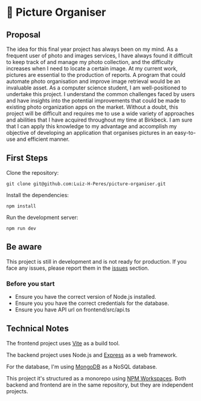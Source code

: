 # 📸 Picture Organiser

## Proposal

The idea for this final year project has always been on my mind.
As a frequent user of photo and images services, I have always found it difficult to keep track of and manage
my photo collection, and the difficulty increases when I need to locate a certain image.
At my current work, pictures are essential to the production of reports. A program that could automate photo
organisation and improve image retrieval would be an invaluable asset.
As a computer science student, I am well-positioned to undertake this project. I understand the common
challenges faced by users and have insights into the potential improvements that could be made to existing
photo organization apps on the market.
Without a doubt, this project will be difficult and requires me to use a wide variety of approaches and abilities
that I have acquired throughout my time at Birkbeck. I am sure that I can apply this knowledge to my
advantage and accomplish my objective of developing an application that organises pictures in an easy-to-use
and efficient manner.

## First Steps

Clone the repository:
```
git clone git@github.com:Luiz-H-Peres/picture-organiser.git
```

Install the dependencies:
```
npm install
```

Run the development server:
```
npm run dev
```

## Be aware

This project is still in development and is not ready for production.
If you face any issues, please report them in the [issues](https://github.com/Luiz-H-Peres/picture-organiser/issues) section.

### Before you start
- Ensure you have the correct version of Node.js installed.
- Ensure you you have the correct credentials for the database.
- Ensure you have API url on frontend/src/api.ts


## Technical Notes

The frontend project uses [Vite](https://vitejs.dev/) as a build tool.

The backend project uses Node.js and [Express](https://expressjs.com/) as a web framework.

For the database, I'm using [MongoDB](https://www.mongodb.com/) as a NoSQL database.

This project it's structured as a monorepo using [NPM Workspaces](https://docs.npmjs.com/cli/v8/using-npm/workspaces). 
Both backend  and frontend are in the same repository, but they are independent projects.
